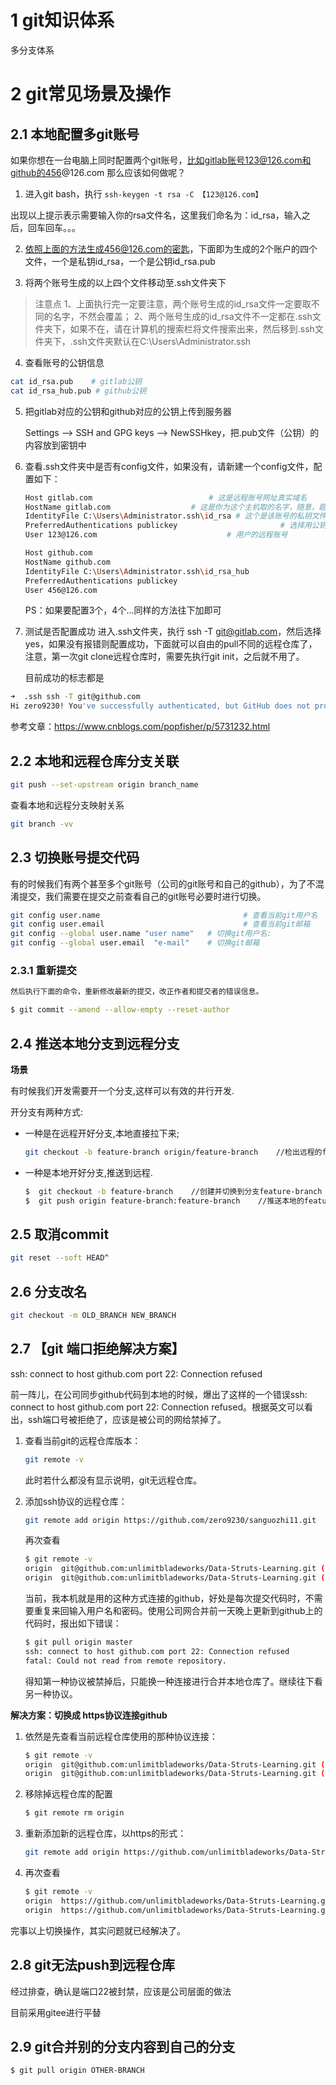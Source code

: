 # 1 git知识体系

多分支体系

# 2 git常见场景及操作

## 2.1 本地配置多git账号

如果你想在一台电脑上同时配置两个git账号，比如gitlab账号123@126.com和github的456@126.com
那么应该如何做呢？

1. 进入git bash，执行 `ssh-keygen -t rsa -C 【123@126.com】`

出现以上提示表示需要输入你的rsa文件名，这里我们命名为：id_rsa，输入之后，回车回车。。。

2. 依照上面的方法生成456@126.com的密匙，下面即为生成的2个账户的四个文件，一个是私钥id_rsa，一个是公钥id_rsa.pub

3. 将两个账号生成的以上四个文件移动至.ssh文件夹下

> 注意点
> 1、上面执行完一定要注意，两个账号生成的id_rsa文件一定要取不同的名字，不然会覆盖；
> 2、两个账号生成的id_rsa文件不一定都在.ssh文件夹下，如果不在，请在计算机的搜索栏将文件搜索出来，然后移到.ssh文件夹下，.ssh文件夹默认在C:\Users\Administrator.ssh

4. 查看账号的公钥信息

```bash
cat id_rsa.pub    # gitlab公钥
cat id_rsa_hub.pub # github公钥
```




5. 把gitlab对应的公钥和github对应的公钥上传到服务器

   Settings	—>	SSH and GPG keys	—>	NewSSHkey，把.pub文件（公钥）的内容放到密钥中

6. 查看.ssh文件夹中是否有config文件，如果没有，请新建一个config文件，配置如下：

   ```bash
   Host gitlab.com 							# 这是远程账号网址真实域名
   HostName gitlab.com 					# 这是你为这个主机取的名字，随意，题主为了省事直接叫gitlab.com
   IdentityFile C:\Users\Administrator.ssh\id_rsa # 这个是该账号的私钥文件
   PreferredAuthentications publickey 						# 选择用公钥与远程建立联系
   User 123@126.com 							# 用户的远程账号
   
   Host github.com
   HostName github.com
   IdentityFile C:\Users\Administrator.ssh\id_rsa_hub
   PreferredAuthentications publickey
   User 456@126.com
   ```

   PS：如果要配置3个，4个…同样的方法往下加即可
   
7. 测试是否配置成功
   进入.ssh文件夹，执行 ssh -T git@gitlab.com，然后选择yes，如果没有报错则配置成功，下面就可以自由的pull不同的远程仓库了，注意，第一次git clone远程仓库时，需要先执行git init，之后就不用了。

   目前成功的标志都是

```bash
➜  .ssh ssh -T git@github.com
Hi zero9230! You've successfully authenticated, but GitHub does not provide shell access.
```

参考文章：https://www.cnblogs.com/popfisher/p/5731232.html



## 2.2 本地和远程仓库分支关联

```bash
git push --set-upstream origin branch_name
```



查看本地和远程分支映射关系

```bash
git branch -vv
```



## 2.3 切换账号提交代码

有的时候我们有两个甚至多个git账号（公司的git账号和自己的github），为了不混淆提交，我们需要在提交之前查看自己的git账号必要时进行切换。

```bash
git config user.name								# 查看当前git用户名 
git config user.email								# 查看当前git邮箱
git config --global user.name "user name"	# 切换git用户名:
git config --global user.email  "e-mail"	# 切换git邮箱
```





### 2.3.1 重新提交

```bash
然后执行下面的命令，重新修改最新的提交，改正作者和提交者的错误信息。

$ git commit --amend --allow-empty --reset-author
```



## 2.4 推送本地分支到远程分支

 **场景** 

有时候我们开发需要开一个分支,这样可以有效的并行开发.

开分支有两种方式:

- 一种是在远程开好分支,本地直接拉下来;

  ```bash
  git checkout -b feature-branch origin/feature-branch    //检出远程的feature-branch分支到本地
  ```

- 一种是本地开好分支,推送到远程.

  ```bash
  $  git checkout -b feature-branch    //创建并切换到分支feature-branch  
  $  git push origin feature-branch:feature-branch    //推送本地的feature-branch(冒号前面的)分支到远程origin的feature-branch(冒号后面的)分支(没有会自动创建)
  ```

## 2.5 取消commit

```bash
git reset --soft HEAD^
```




## 2.6 分支改名

```bash
git checkout -m OLD_BRANCH NEW_BRANCH
```



## 2.7 【git 端口拒绝解决方案】

ssh: connect to host github.com port 22: Connection refused

前一阵儿，在公司同步github代码到本地的时候，爆出了这样的一个错误ssh: connect to host github.com port 22: Connection refused。根据英文可以看出，ssh端口号被拒绝了，应该是被公司的网给禁掉了。

1. 查看当前git的远程仓库版本：

   ```bash
   git remote -v
   ```

   此时若什么都没有显示说明，git无远程仓库。

2. 添加ssh协议的远程仓库：

   ```bash
   git remote add origin https://github.com/zero9230/sanguozhi11.git
   ```

   再次查看

   ```bash
   $ git remote -v
   origin  git@github.com:unlimitbladeworks/Data-Struts-Learning.git (fetch)
   origin  git@github.com:unlimitbladeworks/Data-Struts-Learning.git (push)
   ```

   当前，我本机就是用的这种方式连接的github，好处是每次提交代码时，不需要重复来回输入用户名和密码。使用公司网合并前一天晚上更新到github上的代码时，报出如下错误：

   ```bash
   $ git pull origin master
   ssh: connect to host github.com port 22: Connection refused
   fatal: Could not read from remote repository.
   ```

   得知第一种协议被禁掉后，只能换一种连接进行合并本地仓库了。继续往下看另一种协议。



**解决方案：切换成 https协议连接github**

1. 依然是先查看当前远程仓库使用的那种协议连接：

   ```bash
   $ git remote -v
   origin  git@github.com:unlimitbladeworks/Data-Struts-Learning.git (fetch)
   origin  git@github.com:unlimitbladeworks/Data-Struts-Learning.git (push)
   ```

2. 移除掉远程仓库的配置

   ```bash
   $ git remote rm origin
   ```

3. 重新添加新的远程仓库，以https的形式：

   ```bash
   git remote add origin https://github.com/unlimitbladeworks/Data-Struts-Learning.git
   ```

4. 再次查看

   ```bash
   $ git remote -v
   origin  https://github.com/unlimitbladeworks/Data-Struts-Learning.git (fetch)
   origin  https://github.com/unlimitbladeworks/Data-Struts-Learning.git (push)
   
   ```

   


完事以上切换操作，其实问题就已经解决了。

## 2.8 git无法push到远程仓库

经过排查，确认是端口22被封禁，应该是公司层面的做法

目前采用gitee进行平替

## 2.9 git合并别的分支内容到自己的分支

```bash
$ git pull origin OTHER-BRANCH
```



